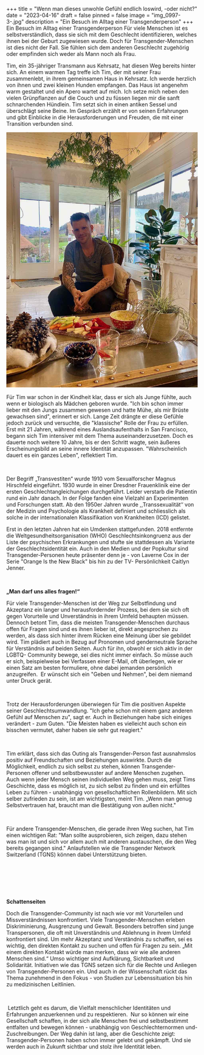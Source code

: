 +++
title = "Wenn man dieses unwohle Gefühl endlich loswird, -oder nicht?"
date = "2023-04-16"
draft = false
pinned = false
image = "img_0997-3-.jpg"
description = "Ein Besuch im Alltag einer Transgenderperson"
+++
Ein Besuch im Alltag einer Transgenderperson
Für viele Menschen ist es selbstverständlich, dass sie sich mit dem Geschlecht identifizieren, welches ihnen bei der Geburt zugewiesen wurde. Doch für Transgender-Menschen ist dies nicht der Fall. Sie fühlen sich dem anderen Geschlecht zugehörig oder empfinden sich weder als Mann noch als Frau.

Tim, ein 35-jähriger Transmann aus Kehrsatz, hat diesen Weg bereits hinter sich. An einem warmen Tag treffe ich Tim, der mit seiner Frau zusammenlebt, in ihrem gemeinsamen Haus in Kehrsatz. Ich werde herzlich von ihnen und zwei kleinen Hunden empfangen. Das Haus ist angenehm warm gestaltet und ein Apero wartet auf mich. Ich setze mich neben den vielen Grünpflanzen auf die Couch und zu füssen liegen mir die sanft schnarchenden Hündlein. Tim setzt sich in einen antiken Sessel und überschlägt seine Beine.  Im Gespräch erzählt er von seinen Erfahrungen und gibt Einblicke in die Herausforderungen und Freuden, die mit einer Transition verbunden sind.

![Tim in seinem Zuhause. Bildquelle: Eigene Aufnahme](img_0997-3-.jpg)

Für Tim war schon in der Kindheit klar, dass er sich als Junge fühlte, auch wenn er biologisch als Mädchen geboren wurde. "Ich bin schon immer lieber mit den Jungs zusammen gewesen und hatte Mühe, als mir Brüste gewachsen sind", erinnert er sich. Lange Zeit drängte er diese Gefühle jedoch zurück und versuchte, die "klassische" Rolle der Frau zu erfüllen. Erst mit 21 Jahren, während eines Auslandsaufenthalts in San Francisco, begann sich Tim intensiver mit dem Thema auseinanderzusetzen. Doch es dauerte noch weitere 10 Jahre, bis er den Schritt wagte, sein äußeres Erscheinungsbild an seine innere Identität anzupassen. "Wahrscheinlich dauert es ein ganzes Leben", reflektiert Tim.

 

Der Begriff „Transvestiten“ wurde 1910 vom Sexualforscher Magnus Hirschfeld eingeführt. 1930 wurde in einer Dresdner Frauenklinik eine der ersten Geschlechtangleichungen durchgeführt. Leider verstarb die Patientin rund ein Jahr danach. In der Folge fanden eine Vielzahl an Experimenten und Forschungen statt. Ab den 1950er Jahren wurde ,,Transsexualität‘‘ von der Medizin und Psychologie als Krankheit definiert und schliesslich als solche in der internationalen Klassifikation von Krankheiten (ICD) gelistet.

Erst in den letzten Jahren hat ein Umdenken stattgefunden. 2018 entfernte die Weltgesundheitsorganisation (WHO) Geschlechtsinkongruenz aus der Liste der psychischen Erkrankungen und stufte sie stattdessen als Variante der Geschlechtsidentität ein. Auch in den Medien und der Popkultur sind Transgender-Personen heute präsenter denn je - von Laverne Cox in der Serie "Orange Is the New Black" bis hin zu der TV- Persönlichkeit Caitlyn Jenner.

 

**„Man darf uns alles fragen!“**

Für viele Transgender-Menschen ist der Weg zur Selbstfindung und Akzeptanz ein langer und herausfordernder Prozess, bei dem sie sich oft gegen Vorurteile und Unverständnis in ihrem Umfeld behaupten müssen. Dennoch betont Tim, dass die meisten Transgender-Menschen durchaus offen für Fragen sind und es ihnen lieber ist, direkt angesprochen zu werden, als dass sich hinter ihrem Rücken eine Meinung über sie gebildet wird. Tim plädiert auch in Bezug auf Pronomen und genderneutrale Sprache für Verständnis auf beiden Seiten. Auch für ihn, obwohl er sich aktiv in der LGBTQ- Community bewege, sei dies nicht immer einfach. So müsse auch er sich, beispielweise bei Verfassen einer E-Mail, oft überlegen, wie er einen Satz am besten formuliere, ohne dabei jemanden persönlich anzugreifen.  Er wünscht sich ein "Geben und Nehmen", bei dem niemand unter Druck gerät.

 

Trotz der Herausforderungen überwiegen für Tim die positiven Aspekte seiner Geschlechtsumwandlung. "Ich gehe schon mit einem ganz anderen Gefühl auf Menschen zu", sagt er. Auch in Beziehungen habe sich einiges verändert - zum Guten. "Die Meisten haben es vielleicht auch schon ein bisschen vermutet, daher haben sie sehr gut reagiert."

 

Tim erklärt, dass sich das Outing als Transgender-Person fast ausnahmslos positiv auf Freundschaften und Beziehungen auswirkte. Durch die Möglichkeit, endlich zu sich selbst zu stehen, können Transgender-Personen offener und selbstbewusster auf andere Menschen zugehen. Auch wenn jeder Mensch seinen individuellen Weg gehen muss, zeigt Tims Geschichte, dass es möglich ist, zu sich selbst zu finden und ein erfülltes Leben zu führen - unabhängig von gesellschaftlichen Rollenbildern. Mit sich selber zufrieden zu sein, ist am wichtigsten, meint Tim. „Wenn man genug Selbstvertrauen hat, braucht man die Bestätigung von außen nicht."

 

Für andere Transgender-Menschen, die gerade ihren Weg suchen, hat Tim einen wichtigen Rat: "Man sollte ausprobieren, sich zeigen, dazu stehen was man ist und sich vor allem auch mit anderen austauschen, die den Weg bereits gegangen sind." Anlaufstellen wie die Transgender Network Switzerland (TGNS) können dabei Unterstützung bieten.

 

 

 

**Schattenseiten**

Doch die Transgender-Community ist nach wie vor mit Vorurteilen und Missverständnissen konfrontiert. Viele Transgender-Menschen erleben Diskriminierung, Ausgrenzung und Gewalt. Besonders betroffen sind junge Transpersonen, die oft mit Unverständnis und Ablehnung in ihrem Umfeld konfrontiert sind. Um mehr Akzeptanz und Verständnis zu schaffen, sei es wichtig, den direkten Kontakt zu suchen und offen für Fragen zu sein. „Mit einem direkten Kontakt würde man merken, dass wir wie alle anderen Menschen sind.“ Umso wichtiger sind Aufklärung, Sichtbarkeit und Solidarität. Initiativen wie das TGNS setzen sich für die Rechte und Anliegen von Transgender-Personen ein. Und auch in der Wissenschaft rückt das Thema zunehmend in den Fokus - von Studien zur Lebenssituation bis hin zu medizinischen Leitlinien.

 

 Letztlich geht es darum, die Vielfalt menschlicher Identitäten und Erfahrungen anzuerkennen und zu respektieren.  Nur so können wir eine Gesellschaft schaffen, in der sich alle Menschen frei und selbstbestimmt entfalten und bewegen können - unabhängig von Geschlechternormen und-Zuschreibungen. Der Weg dahin ist lang, aber die Geschichte zeigt: Transgender-Personen haben schon immer gelebt und gekämpft. Und sie werden auch in Zukunft sichtbar und stolz ihre Identität leben.